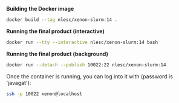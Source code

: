 **Building the Docker image**

```bash
docker build --tag nlesc/xenon-slurm:14 .
```

**Running the final product (interactive)**

```bash
docker run --tty --interactive nlesc/xenon-slurm:14 bash
```

**Running the final product (background)**

```bash
docker run --detach --publish 10022:22 nlesc/xenon-slurm:14
```

Once the container is running, you can log into it with (password is 'javagat'):

```bash
ssh -p 10022 xenon@localhost
```

